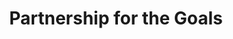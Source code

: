---
type: topic
title: Partnership for the Goals
description: Revitalize strong global partnerships for development
imageSource: https://www.un.org/sustainabledevelopment/wp-content/uploads/2018/05/E_SDG-goals_icons-individual-rgb-17.png
weight: 17
---